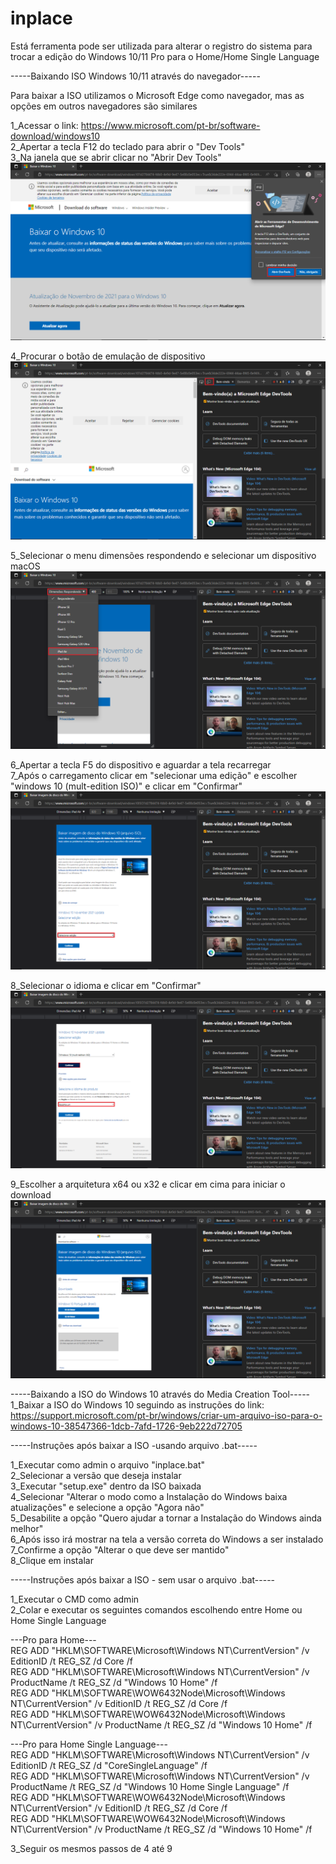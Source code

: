 # inplace

Está ferramenta pode ser utilizada para alterar o registro do sistema para trocar a edição do Windows 10/11 Pro para o Home/Home Single Language  

-----Baixando ISO Windows 10/11 através do navegador-----  
  
Para baixar a ISO utilizamos o Microsoft Edge como navegador, mas as opções em outros navegadores são similares  
  
1_Acessar o link: https://www.microsoft.com/pt-br/software-download/windows10  
2_Apertar a tecla F12 do teclado para abrir o "Dev Tools"  
3_Na janela que se abrir clicar no "Abrir Dev Tools"  
![Como abrir Dev Tools](prints/print1.png)  
  
4_Procurar o botão de emulação de dispositivo  
![Botão emulação de dispositivo](prints/print2.png) 
  
5_Selecionar o menu dimensões respondendo e selecionar um dispositivo macOS  
![Emulando dispositivo macOS](prints/print3.png) 
  
6_Apertar a tecla F5 do dispositivo e aguardar a tela recarregar  
7_Após o carregamento clicar em "selecionar uma edição" e escolher "windows 10 (mult-edition ISO)" e clicar em "Confirmar"  
![Selecionando a edição](prints/print4.png) 
  
8_Selecionar o idioma e clicar em "Confirmar"  
![Selecionando o idioma](prints/print5.png) 
  
9_Escolher a arquitetura x64 ou x32 e clicar em cima para iniciar o download  
![Selecionando a arquitetura](prints/print6.png)  
  
-----Baixando a ISO do Windows 10 através do Media Creation Tool-----
1_Baixar a ISO do Windows 10 seguindo as instruções do link: https://support.microsoft.com/pt-br/windows/criar-um-arquivo-iso-para-o-windows-10-38547366-1dcb-7afd-1726-9eb222d72705  
  
  
-----Instruções após baixar a ISO -usando arquivo .bat-----  
  
1_Executar como admin o arquivo "inplace.bat"  
2_Selecionar a versão que deseja instalar  
3_Executar "setup.exe" dentro da ISO baixada  
4_Selecionar "Alterar o modo como a Instalação do Windows baixa atualizações" e selecione a opção "Agora não"   
5_Desabilite a opção "Quero ajudar a tornar a Instalação do Windows ainda melhor"  
6_Após isso irá mostrar na tela a versão correta do Windows a ser instalado  
7_Confirme a opção "Alterar o que deve ser mantido"  
8_Clique em instalar  
  
-----Instruções após baixar a ISO - sem usar o arquivo .bat-----  
  
1_Executar o CMD como admin  
2_Colar e executar os seguintes comandos escolhendo entre Home ou Home Single Language  
  
---Pro para Home---  
REG ADD "HKLM\SOFTWARE\Microsoft\Windows NT\CurrentVersion" /v EditionID /t REG_SZ /d Core /f  
REG ADD "HKLM\SOFTWARE\Microsoft\Windows NT\CurrentVersion" /v ProductName /t REG_SZ /d "Windows 10 Home" /f  
REG ADD "HKLM\SOFTWARE\WOW6432Node\Microsoft\Windows NT\CurrentVersion"  /v EditionID /t REG_SZ /d Core /f  
REG ADD "HKLM\SOFTWARE\WOW6432Node\Microsoft\Windows NT\CurrentVersion"  /v ProductName /t REG_SZ /d "Windows 10 Home" /f  

---Pro para Home Single Language---  
REG ADD "HKLM\SOFTWARE\Microsoft\Windows NT\CurrentVersion" /v EditionID /t REG_SZ /d "CoreSingleLanguage" /f  
REG ADD "HKLM\SOFTWARE\Microsoft\Windows NT\CurrentVersion" /v ProductName /t REG_SZ /d "Windows 10 Home Single Language" /f  
REG ADD "HKLM\SOFTWARE\WOW6432Node\Microsoft\Windows NT\CurrentVersion"  /v EditionID /t REG_SZ /d Core /f  
REG ADD "HKLM\SOFTWARE\WOW6432Node\Microsoft\Windows NT\CurrentVersion"  /v ProductName /t REG_SZ /d "Windows 10 Home" /f  
  
3_Seguir os mesmos passos de 4 até 9  






